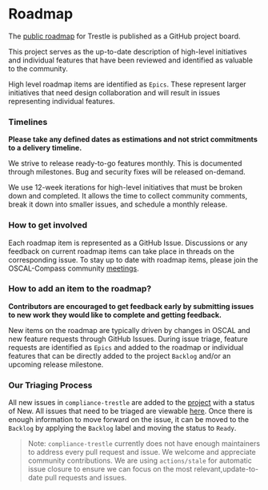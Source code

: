 # Roadmap

The [public roadmap](https://github.com/orgs/oscal-compass/projects/2) for Trestle is published as a GitHub project board.

This project serves as the up-to-date description of high-level initiatives and individual features that have been reviewed and identified as valuable to the community.

High level roadmap items are identified as `Epics`. These represent larger initiatives that need design collaboration and will result in issues representing individual features.

### Timelines

**Please take any defined dates as estimations and not strict commitments to a delivery timeline.**

We strive to release ready-to-go features monthly. This is documented through milestones. Bug and security fixes will be released on-demand.

We use 12-week iterations for high-level initiatives that must be broken down and completed. It allows the time to collect community comments, break it down into smaller issues, and schedule a monthly release.

### How to get involved

Each roadmap item is represented as a GitHub Issue. Discussions or any feedback on current roadmap items can take place in threads on the corresponding issue. To stay up to date with roadmap items, please join the OSCAL-Compass community [meetings](https://github.com/oscal-compass/community).

### How to add an item to the roadmap?

**Contributors are encouraged to get feedback early by submitting issues to new work they would like to complete and getting feedback.**

New items on the roadmap are typically driven by changes in OSCAL and new feature requests through GitHub Issues.
During issue triage, feature requests are identified as `Epics` and added to the roadmap or individual features that can be directly added to the project `Backlog` and/or an upcoming release milestone.


### Our Triaging Process

All new issues in `compliance-trestle` are added to the [project](https://github.com/orgs/oscal-compass/projects/2) with a status of New. All issues that need to be triaged are viewable [here](https://github.com/orgs/oscal-compass/projects/2/views/8). Once there is enough information to move forward on the issue, it can be moved to the `Backlog` by applying the `Backlog` label and moving the status to `Ready`.

> Note: `compliance-trestle` currently does not have enough maintainers to address every pull request and issue. We welcome and appreciate community contributions. We are using `actions/stale` for automatic issue closure to ensure we can focus on the most relevant,update-to-date pull requests and issues.
